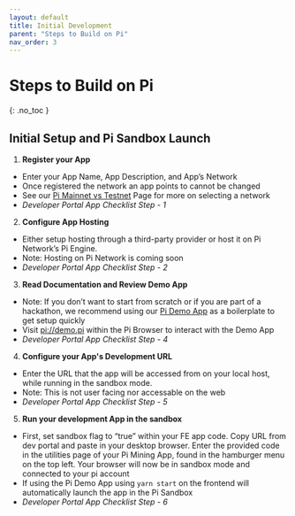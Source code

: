 ```yaml
---
layout: default
title: Initial Development
parent: "Steps to Build on Pi"
nav_order: 3
---
```


# Steps to Build on Pi
{: .no_toc }

## Initial Setup and Pi Sandbox Launch
1. **Register your App**
* Enter your App Name, App Description, and App’s Network
* Once registered the network an app points to cannot be changed
* See our [Pi Mainnet vs Testnet](../../importantTopics/mainnetVsTestnet) Page for more on selecting a network
* *Developer Portal App Checklist Step - 1*
2. **Configure App Hosting**
* Either setup hosting through a third-party provider or host it on Pi Network’s Pi Engine. 
* Note: Hosting on Pi Network is coming soon
* *Developer Portal App Checklist Step - 2*
3. **Read Documentation and Review Demo App**
* Note: If you don’t want to start from scratch or if you are part of a hackathon, we recommend using our [Pi Demo App](../../demoApp) as a boilerplate to get setup quickly
* Visit [pi://demo.pi](pi://demo.pi) within the Pi Browser to interact with the Demo App
* *Developer Portal App Checklist Step - 4*
4. **Configure your App's Development URL**
* Enter the URL that the app will be accessed from on your local host, while running in the sandbox mode.
* Note: This is not user facing nor accessable on the web
* *Developer Portal App Checklist Step - 5*
5. **Run your development App in the sandbox**
* First, set sandbox flag to “true” within your FE app code. Copy URL from dev portal and paste in your desktop browser. Enter the provided code in the utilities page of your Pi Mining App, found in the hamburger menu on the top left. Your browser will now be in sandbox mode and connected to your pi account
* If using the Pi Demo App using `yarn start` on the frontend will automatically launch the app in the Pi Sandbox
* *Developer Portal App Checklist Step - 6*
